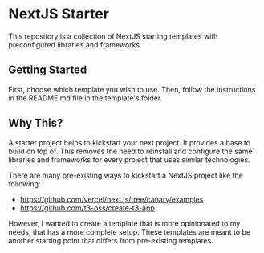 # NextJS Starter

This repository is a collection of NextJS starting templates with preconfigured libraries and frameworks.

## Getting Started

First, choose which template you wish to use. Then, follow the instructions in the README.md file in the template's folder.

## Why This?

A starter project helps to kickstart your next project. It provides a base to build on top of. This removes the need to reinstall and configure the same libraries and frameworks for every project that uses similar technologies.

There are many pre-existing ways to kickstart a NextJS project like the following:

- https://github.com/vercel/next.js/tree/canary/examples
- https://github.com/t3-oss/create-t3-app

However, I wanted to create a template that is more opinionated to my needs, that has a more complete setup. These templates are meant to be another starting point that differs from pre-existing templates.
